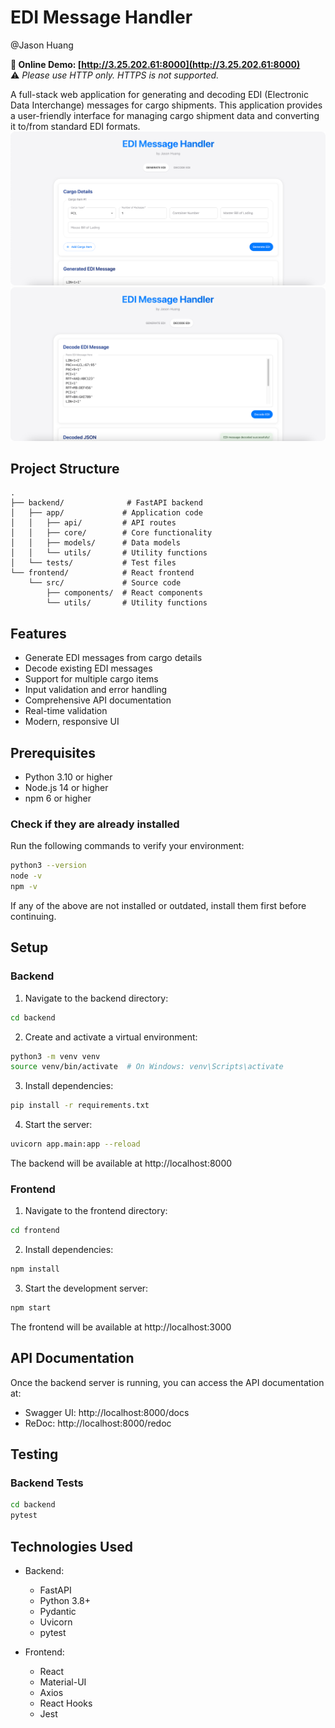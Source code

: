 # EDI Message Handler

@Jason Huang

**🔗 Online Demo: [http://3.25.202.61:8000](http://3.25.202.61:8000)**  
⚠️ *Please use HTTP only. HTTPS is not supported.*

A full-stack web application for generating and decoding EDI (Electronic Data Interchange) messages for cargo shipments.
This application provides a user-friendly interface for managing cargo shipment data and converting it to/from standard
EDI formats.
![img.png](page1.png)
![img_1.png](page2.png)

## Project Structure

```
.
├── backend/              # FastAPI backend
│   ├── app/             # Application code
│   │   ├── api/         # API routes
│   │   ├── core/        # Core functionality
│   │   ├── models/      # Data models
│   │   └── utils/       # Utility functions
│   └── tests/           # Test files
└── frontend/            # React frontend
    └── src/             # Source code
        ├── components/  # React components
        └── utils/       # Utility functions
```

## Features

- Generate EDI messages from cargo details
- Decode existing EDI messages
- Support for multiple cargo items
- Input validation and error handling
- Comprehensive API documentation
- Real-time validation
- Modern, responsive UI

## Prerequisites

- Python 3.10 or higher
- Node.js 14 or higher
- npm 6 or higher

### Check if they are already installed

Run the following commands to verify your environment:

```bash
python3 --version
node -v
npm -v
```

If any of the above are not installed or outdated, install them first before continuing.

## Setup

### Backend

1. Navigate to the backend directory:

```bash
cd backend
```

2. Create and activate a virtual environment:

```bash
python3 -m venv venv
source venv/bin/activate  # On Windows: venv\Scripts\activate
```

3. Install dependencies:

```bash
pip install -r requirements.txt
```

4. Start the server:

```bash
uvicorn app.main:app --reload
```

The backend will be available at http://localhost:8000

### Frontend

1. Navigate to the frontend directory:

```bash
cd frontend
```

2. Install dependencies:

```bash
npm install
```

3. Start the development server:

```bash
npm start
```

The frontend will be available at http://localhost:3000

## API Documentation

Once the backend server is running, you can access the API documentation at:

- Swagger UI: http://localhost:8000/docs
- ReDoc: http://localhost:8000/redoc

## Testing

### Backend Tests

```bash
cd backend
pytest
```

## Technologies Used

- Backend:
    - FastAPI
    - Python 3.8+
    - Pydantic
    - Uvicorn
    - pytest

- Frontend:
    - React
    - Material-UI
    - Axios
    - React Hooks
    - Jest
